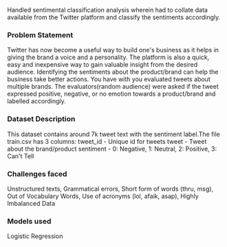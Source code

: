 Handled sentimental classification analysis wherein had to collate data available from the Twitter platform and classify the sentiments accordingly.

### Problem Statement
Twitter has now become a useful way to build one's business as it helps in giving the brand a voice and a personality. The platform is also a quick, easy and inexpensive way to gain valuable insight from the desired audience. Identifying the sentiments about the product/brand can help the business take better actions.
You have with you evaluated tweets about multiple brands. The evaluators(random audience) were asked if the tweet expressed positive, negative, or no emotion towards a product/brand and labelled accordingly.

### Dataset Description
This dataset contains around 7k tweet text with the sentiment label.The file train.csv has 3 columns: 
tweet_id - Unique id for tweets
tweet - Tweet about the brand/product 
sentiment - 0: Negative, 1: Neutral, 2: Positive, 3: Can't Tell

### Challenges faced
Unstructured texts, Grammatical errors, Short form of words (thru, msg), Out of Vocabulary Words, Use of acronyms (lol, afaik, asap), Highly Imbalanced Data

### Models used
Logistic Regression



